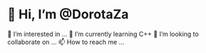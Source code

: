 # 👋 Hi, I’m @DorotaZa

👀 I’m interested in ...
🌱 I’m currently learning C++
💞️ I’m looking to collaborate on ...
📫 How to reach me ...
